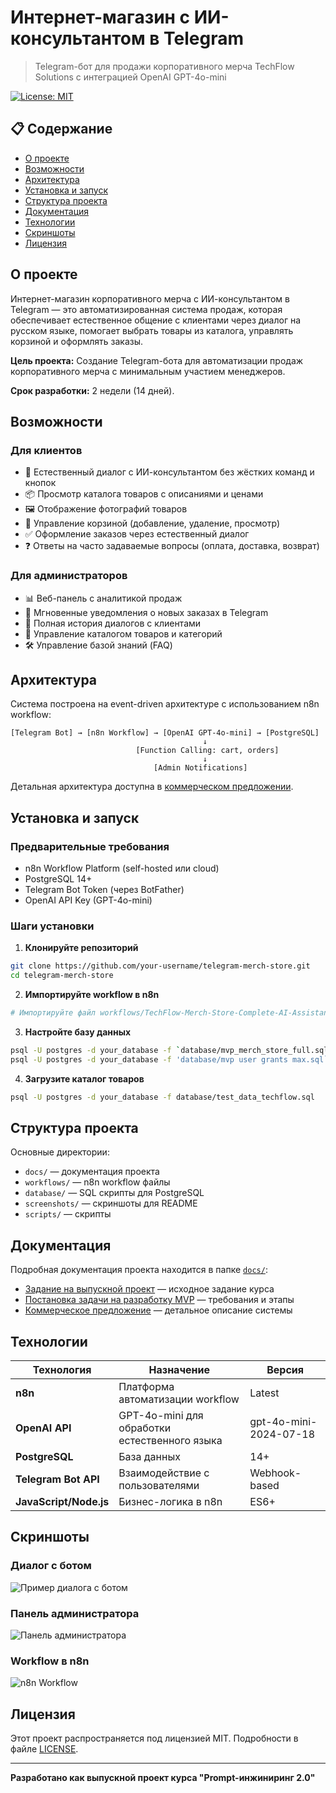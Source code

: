 
# Интернет-магазин с ИИ-консультантом в Telegram

> Telegram-бот для продажи корпоративного мерча TechFlow Solutions с интеграцией OpenAI GPT-4o-mini

[![License: MIT](https://img.shields.io/badge/License-MIT-yellow.svg)](https://opensource.org/licenses/MIT)

## 📋 Содержание

- [О проекте](#о-проекте)
- [Возможности](#возможности)
- [Архитектура](#архитектура)
- [Установка и запуск](#установка-и-запуск)
- [Структура проекта](#структура-проекта)
- [Документация](#документация)
- [Технологии](#технологии)
- [Скриншоты](#скриншоты)
- [Лицензия](#лицензия)

## О проекте

Интернет-магазин корпоративного мерча с ИИ-консультантом в Telegram — это автоматизированная система продаж, которая обеспечивает естественное общение с клиентами через диалог на русском языке, помогает выбрать товары из каталога, управлять корзиной и оформлять заказы.

**Цель проекта:** Создание Telegram-бота для автоматизации продаж корпоративного мерча с минимальным участием менеджеров.

**Срок разработки:** 2 недели (14 дней).

## Возможности

### Для клиентов

- 💬 Естественный диалог с ИИ-консультантом без жёстких команд и кнопок
- 📦 Просмотр каталога товаров с описаниями и ценами
- 🖼️ Отображение фотографий товаров
- 🛒 Управление корзиной (добавление, удаление, просмотр)
- ✅ Оформление заказов через естественный диалог
- ❓ Ответы на часто задаваемые вопросы (оплата, доставка, возврат)

### Для администраторов

- 📊 Веб-панель с аналитикой продаж
- 🔔 Мгновенные уведомления о новых заказах в Telegram
- 💾 Полная история диалогов с клиентами
- 📝 Управление каталогом товаров и категорий
- 🛠️ Управление базой знаний (FAQ)

## Архитектура

Система построена на event-driven архитектуре с использованием n8n workflow:

```
[Telegram Bot] → [n8n Workflow] → [OpenAI GPT-4o-mini] → [PostgreSQL]
                                           ↓
                            [Function Calling: cart, orders]
                                           ↓
                                [Admin Notifications]
```

Детальная архитектура доступна в [коммерческом предложении](./docs/Kommercheskoe-predlozhenie.md#22-детальная-диаграмма-взаимодействия).

## Установка и запуск

### Предварительные требования

- n8n Workflow Platform (self-hosted или cloud)
- PostgreSQL 14+
- Telegram Bot Token (через BotFather)
- OpenAI API Key (GPT-4o-mini)

### Шаги установки

1. **Клонируйте репозиторий**
```bash
git clone https://github.com/your-username/telegram-merch-store.git
cd telegram-merch-store
```

2. **Импортируйте workflow в n8n**
```bash
# Импортируйте файл workflows/TechFlow-Merch-Store-Complete-AI-Assistant-v2.2.1.json
```

3. **Настройте базу данных**
```bash
psql -U postgres -d your_database -f `database/mvp_merch_store_full.sql`
psql -U postgres -d your_database -f 'database/mvp user grants max.sql`
```

4. **Загрузите каталог товаров**
```bash
psql -U postgres -d your_database -f database/test_data_techflow.sql
```


## Структура проекта

Основные директории:

- `docs/` — документация проекта
- `workflows/` — n8n workflow файлы
- `database/` — SQL скрипты для PostgreSQL
- `screenshots/` — скриншоты для README
- `scripts/` — скрипты

## Документация

Подробная документация проекта находится в папке [`docs/`](./docs/):

- [Задание на выпускной проект](./docs/Zadanie-na-Vypusknoi-proekt-kursa-Prompt-inzhiniring-2.0.md) — исходное задание курса
- [Постановка задачи на разработку MVP](./docs/Postanovka-zadachi-na-razrabotku-MVP.md) — требования и этапы
- [Коммерческое предложение](./docs/Kommercheskoe-predlozhenie.md) — детальное описание системы

## Технологии

| Технология | Назначение | Версия |
|-----------|-----------|--------|
| **n8n** | Платформа автоматизации workflow | Latest |
| **OpenAI API** | GPT-4o-mini для обработки естественного языка | gpt-4o-mini-2024-07-18 |
| **PostgreSQL** | База данных | 14+ |
| **Telegram Bot API** | Взаимодействие с пользователями | Webhook-based |
| **JavaScript/Node.js** | Бизнес-логика в n8n | ES6+ |

## Скриншоты

### Диалог с ботом
![Пример диалога с ботом](./screenshots/bot-conversation.png)

### Панель администратора
![Панель администратора](./screenshots/Store-dashboard.png)

### Workflow в n8n
![n8n Workflow](./screenshots/workflow-diagram.png)

## Лицензия

Этот проект распространяется под лицензией MIT. Подробности в файле [LICENSE](./LICENSE).

---

**Разработано как выпускной проект курса "Prompt-инжиниринг 2.0"**
